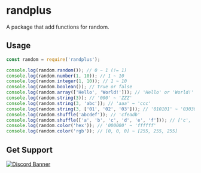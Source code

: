 # randplus
A package that add functions for random.

## Usage
```js
const random = require('randplus');

console.log(random.random()); // 0 ~ 1 (!= 1)
console.log(random.number(1, 10)); // 1 ~ 10
console.log(random.integer(1, 10)); // 1 ~ 10
console.log(random.boolean()); // true or false
console.log(random.array(['Hello', 'World!'])); // 'Hello' or 'World!'
console.log(random.string(3)); // '000' ~ 'ZZZ'
console.log(random.string(3, 'abc')); // 'aaa' ~ 'ccc'
console.log(random.string(3, ['01', '02', '03'])); // '010101' ~ '030303'
console.log(random.shuffle('abcdef')); // 'cfeadb'
console.log(random.shuffle(['a', 'b', 'c', 'd', 'e', 'f'])); // ['c', 'f', 'e', 'a', 'd', 'b']
console.log(random.color('hex')); // '000000' ~ 'ffffff'
console.log(random.color('rgb')); // [0, 0, 0] ~ [255, 255, 255]
```

## Get Support
<a href="https://discord.gg/yKW8wWKCnS"><img src="https://discordapp.com/api/guilds/1005287561582878800/widget.png?style=banner4" alt="Discord Banner"/></a>
